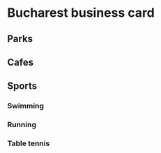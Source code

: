# Bucharest business card

## Parks

## Cafes

## Sports

### Swimming

### Running

### Table tennis

## 